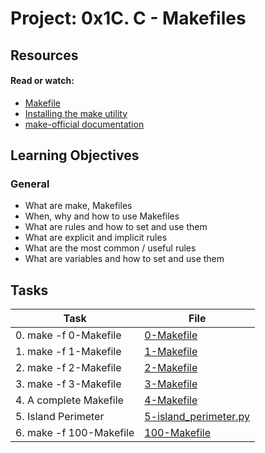 # Project: 0x1C. C - Makefiles

## Resources

#### Read or watch:

* [Makefile](https://intranet.alxswe.com/rltoken/moIpBFMN3sJcVMNn5VIFlA)
* [Installing the make utility](https://intranet.alxswe.com/rltoken/1AUviCUw3TrznESzWbrKAQ)
* [make-official documentation](https://intranet.alxswe.com/rltoken/vQFeXLq1izNua2z2dVl5Yg)
## Learning Objectives

### General

* What are make, Makefiles
* When, why and how to use Makefiles
* What are rules and how to set and use them
* What are explicit and implicit rules
* What are the most common / useful rules
* What are variables and how to set and use them
## Tasks

| Task | File |
| ---- | ---- |
| 0. make -f 0-Makefile | [0-Makefile](./0-Makefile) |
| 1. make -f 1-Makefile | [1-Makefile](./1-Makefile) |
| 2. make -f 2-Makefile | [2-Makefile](./2-Makefile) |
| 3. make -f 3-Makefile | [3-Makefile](./3-Makefile) |
| 4. A complete Makefile | [4-Makefile](./4-Makefile) |
| 5. Island Perimeter | [5-island_perimeter.py](./5-island_perimeter.py) |
| 6. make -f 100-Makefile | [100-Makefile](./100-Makefile) |

